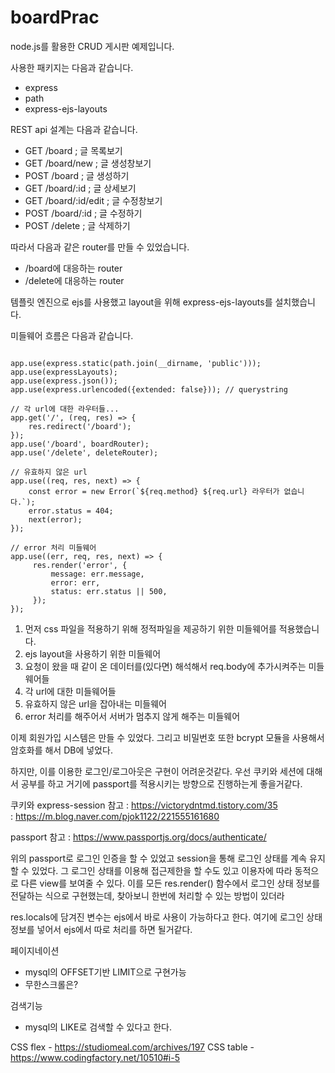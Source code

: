 # boardPrac

node.js를 활용한 CRUD 게시판 예제입니다. 

사용한 패키지는 다음과 같습니다. 

- express
- path
- express-ejs-layouts

REST api 설계는 다음과 같습니다. 

- GET /board           ; 글 목록보기
- GET /board/new       ; 글 생성창보기
- POST /board          ; 글 생성하기 
- GET /board/:id       ; 글 상세보기 
- GET /board/:id/edit  ; 글 수정창보기
- POST /board/:id      ; 글 수정하기 
- POST /delete         ; 글 삭제하기

따라서 다음과 같은 router를 만들 수 있었습니다. 

- /board에 대응하는 router
- /delete에 대응하는 router

템플릿 엔진으로 ejs를 사용했고 layout을 위해 express-ejs-layouts를 설치했습니다. 

미들웨어 흐름은 다음과 같습니다. 
<pre><code>
app.use(express.static(path.join(__dirname, 'public')));
app.use(expressLayouts);
app.use(express.json());
app.use(express.urlencoded({extended: false})); // querystring

// 각 url에 대한 라우터들...  
app.get('/', (req, res) => {
    res.redirect('/board');
});
app.use('/board', boardRouter);
app.use('/delete', deleteRouter);

// 유효하지 않은 url 
app.use((req, res, next) => {
    const error = new Error(`${req.method} ${req.url} 라우터가 없습니다.`);
    error.status = 404;
    next(error);
});

// error 처리 미들웨어 
app.use((err, req, res, next) => {
     res.render('error', {
         message: err.message,
         error: err,
         status: err.status || 500,
     }); 
});
</code></pre>

1. 먼저 css 파일을 적용하기 위해 정적파일을 제공하기 위한 미들웨어를 적용했습니다.
2. ejs layout을 사용하기 위한 미들웨어
3. 요청이 왔을 때 같이 온 데이터를(있다면) 해석해서 req.body에 추가시켜주는 미들웨어들 
4. 각 url에 대한 미들웨어들 
5. 유효하지 않은 url을 잡아내는 미들웨어 
6. error 처리를 해주어서 서버가 멈추지 않게 해주는 미들웨어 


이제 회원가입 시스템은 만들 수 있었다. 
그리고 비밀번호 또한 bcrypt 모듈을 사용해서 암호화를 해서 DB에 넣었다. 

하지만, 이를 이용한 로그인/로그아웃은 구현이 어려운것같다. 우선 쿠키와 세션에 대해서 공부를 하고 거기에 passport를 적용시키는 방향으로 진행하는게 좋을거같다. 

쿠키와 express-session 참고 : https://victorydntmd.tistory.com/35  
                           : https://m.blog.naver.com/pjok1122/221555161680

passport 참고 : https://www.passportjs.org/docs/authenticate/ 

위의 passport로 로그인 인증을 할 수 있었고 session을 통해 로그인 상태를 계속 유지할 수 있었다. 
그 로그인 상태를 이용해 접근제한을 할 수도 있고 이용자에 따라 동적으로 다른 view를 보여줄 수 있다.
이를 모든 res.render() 함수에서 로그인 상태 정보를 전달하는 식으로 구현했는데, 찾아보니 한번에 처리할 수 있는
방법이 있더라 

res.locals에 담겨진 변수는 ejs에서 바로 사용이 가능하다고 한다. 여기에 로그인 상태 정보를 넣어서
ejs에서 따로 처리를 하면 될거같다. 

페이지네이션
- mysql의 OFFSET기반 LIMIT으로 구현가능
- 무한스크롤은? 

검색기능 
- mysql의 LIKE로 검색할 수 있다고 한다.

CSS flex - https://studiomeal.com/archives/197
CSS table - https://www.codingfactory.net/10510#i-5